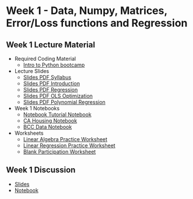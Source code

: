 # Week 1 - Data, Numpy, Matrices, Error/Loss functions and Regression

## Week 1 Lecture Material
  - Required Coding Material
    - [Intro to Python bootcamp](https://canvas.ucsd.edu/courses/66898/pages/python-resources)
  - Lecture Slides 
    - [Slides PDF Syllabus](https://drive.google.com/file/d/19A5Oj6up_eBP9J03tYMRVHHXkoFPjyNt/view?usp=sharing)
    - [Slides PDF Introduction](https://drive.google.com/file/d/1-g6bU4IeLYHEH4Z6R6jvZgK98IB2Eczc/view?usp=sharing)
    - [Slides PDF Regression](https://drive.google.com/file/d/1hC2iSwo0aIJL_ZiXqz8znma3-8lchAU2/view?usp=sharing)
    - [Slides PDF OLS Optimization](https://drive.google.com/file/d/1gYndPqXLyRWZAZvwUwAbbM3SZ5YWJvVQ/view?usp=sharing)
    - [Slides PDF Polynomial Regression](https://drive.google.com/file/d/1gXQj8ULQ3xKSUc7YJq8tYouoSXjaNEwR/view?usp=sharing)
  - Week 1 Notebooks
    - [Notebook Tutorial Notebook](https://colab.research.google.com/drive/1NGS-A5nUNNaTo2hq-mfcIty_BHXZkbPJ?usp=sharing)
    - [CA Housing Notebook](https://colab.research.google.com/drive/1jgNKGCGIkKaBXAAfRxOAhNSO4b4B7Bo2?usp=sharing)
    - [BCC Data Notebook](https://colab.research.google.com/drive/1ksEGL7SJ_wutCIyPYx7Loe5EPdOij6dJ?usp=sharing)
  - Worksheets
    - [Linear Algebra Practice Worksheet](https://drive.google.com/file/d/12s87eg8uhhKE4bj88Z-gfebSls136Xtu/view?usp=sharing)
    - [Linear Regression Practice Worksheet](https://drive.google.com/file/d/1j6MW2jw4zkK6ZmqrnDcVhnULgBPmL4XP/view?usp=sharing)
    - [Blank Participation Worksheet](https://drive.google.com/file/d/1AixFWcweyiHu_42doUkDTWcicPvB7EgQ/view?usp=sharing)
## Week 1 Discussion
  - [Slides](https://drive.google.com/file/d/1en3dr7Z7_2epjLJPm1NuRy2b81WBpTGg/view?usp=sharing)
  - [Notebook](https://colab.research.google.com/drive/13JxHyZnoBfF4Jvb0xk-yKaybM2FUCLGZ?usp=sharing)
<!--  - [Slides](https://drive.google.com/file/d/1yj0Mmw6Itprd1fITTnw8ZDTfJbfRyHVa/view?usp=sharing)
  - [Notebook](https://colab.research.google.com/drive/1tZnVj343chyHFzCrZu2TrxMVE44cishj)
## Week 2 Discussion
  - [Slides](https://drive.google.com/file/d/10yn9E3U7tFW0lkSjsVUrzHqMxEq-TG_f/view?usp=sharing)
  - [Notebook](https://colab.research.google.com/drive/1UIZZS_0Lb9NcdwoX-HTydPfCq52OCfFH?usp=sharing)

